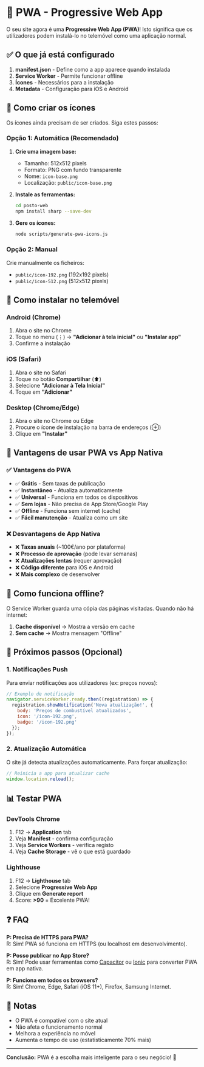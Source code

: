 # 📱 PWA - Progressive Web App

O seu site agora é uma **Progressive Web App (PWA)**! Isto significa que os utilizadores podem instalá-lo no telemóvel como uma aplicação normal.

## ✅ O que já está configurado

1. **manifest.json** - Define como a app aparece quando instalada
2. **Service Worker** - Permite funcionar offline
3. **Ícones** - Necessários para a instalação
4. **Metadata** - Configuração para iOS e Android

## 🎨 Como criar os ícones

Os ícones ainda precisam de ser criados. Siga estes passos:

### Opção 1: Automática (Recomendado)

1. **Crie uma imagem base:**
   - Tamanho: 512x512 pixels
   - Formato: PNG com fundo transparente
   - Nome: `icon-base.png`
   - Localização: `public/icon-base.png`

2. **Instale as ferramentas:**
   ```bash
   cd posto-web
   npm install sharp --save-dev
   ```

3. **Gere os ícones:**
   ```bash
   node scripts/generate-pwa-icons.js
   ```

### Opção 2: Manual

Crie manualmente os ficheiros:
- `public/icon-192.png` (192x192 pixels)
- `public/icon-512.png` (512x512 pixels)

## 📲 Como instalar no telemóvel

### Android (Chrome)

1. Abra o site no Chrome
2. Toque no menu (⋮) → **"Adicionar à tela inicial"** ou **"Instalar app"**
3. Confirme a instalação

### iOS (Safari)

1. Abra o site no Safari
2. Toque no botão **Compartilhar** (⬆️)
3. Selecione **"Adicionar à Tela Inicial"**
4. Toque em **"Adicionar"**

### Desktop (Chrome/Edge)

1. Abra o site no Chrome ou Edge
2. Procure o ícone de instalação na barra de endereços (⊕)
3. Clique em **"Instalar"**

## 🎯 Vantagens de usar PWA vs App Nativa

### ✅ Vantagens do PWA
- ✅ **Grátis** - Sem taxas de publicação
- ✅ **Instantâneo** - Atualiza automaticamente
- ✅ **Universal** - Funciona em todos os dispositivos
- ✅ **Sem lojas** - Não precisa de App Store/Google Play
- ✅ **Offline** - Funciona sem internet (cache)
- ✅ **Fácil manutenção** - Atualiza como um site

### ❌ Desvantagens de App Nativa
- ❌ **Taxas anuais** (~100€/ano por plataforma)
- ❌ **Processo de aprovação** (pode levar semanas)
- ❌ **Atualizações lentas** (requer aprovação)
- ❌ **Código diferente** para iOS e Android
- ❌ **Mais complexo** de desenvolver

## 🔄 Como funciona offline?

O Service Worker guarda uma cópia das páginas visitadas. Quando não há internet:

1. **Cache disponível** → Mostra a versão em cache
2. **Sem cache** → Mostra mensagem "Offline"

## 🚀 Próximos passos (Opcional)

### 1. Notificações Push
Para enviar notificações aos utilizadores (ex: preços novos):

```javascript
// Exemplo de notificação
navigator.serviceWorker.ready.then((registration) => {
  registration.showNotification('Nova atualização!', {
    body: 'Preços de combustível atualizados',
    icon: '/icon-192.png',
    badge: '/icon-192.png'
  });
});
```

### 2. Atualização Automática
O site já detecta atualizações automaticamente. Para forçar atualização:

```javascript
// Reinicia a app para atualizar cache
window.location.reload();
```

## 📊 Testar PWA

### DevTools Chrome
1. F12 → **Application** tab
2. Veja **Manifest** - confirma configuração
3. Veja **Service Workers** - verifica registo
4. Veja **Cache Storage** - vê o que está guardado

### Lighthouse
1. F12 → **Lighthouse** tab
2. Selecione **Progressive Web App**
3. Clique em **Generate report**
4. Score: **>90** = Excelente PWA!

## ❓ FAQ

**P: Precisa de HTTPS para PWA?**  
R: Sim! PWA só funciona em HTTPS (ou localhost em desenvolvimento).

**P: Posso publicar no App Store?**  
R: Sim! Pode usar ferramentas como [Capacitor](https://capacitorjs.com/) ou [Ionic](https://ionicframework.com/) para converter PWA em app nativa.

**P: Funciona em todos os browsers?**  
R: Sim! Chrome, Edge, Safari (iOS 11+), Firefox, Samsung Internet.

## 📝 Notas

- O PWA é compatível com o site atual
- Não afeta o funcionamento normal
- Melhora a experiência no móvel
- Aumenta o tempo de uso (estatisticamente 70% mais)

---

**Conclusão:** PWA é a escolha mais inteligente para o seu negócio! 💪







